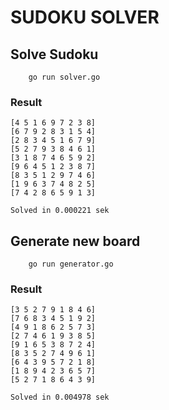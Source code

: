 # SUDOKU SOLVER

## Solve Sudoku 
```
    go run solver.go
```

### Result
```
[4 5 1 6 9 7 2 3 8]
[6 7 9 2 8 3 1 5 4]
[2 8 3 4 5 1 6 7 9]
[5 2 7 9 3 8 4 6 1]
[3 1 8 7 4 6 5 9 2]
[9 6 4 5 1 2 3 8 7]
[8 3 5 1 2 9 7 4 6]
[1 9 6 3 7 4 8 2 5]
[7 4 2 8 6 5 9 1 3]

Solved in 0.000221 sek
```
## Generate new board
```
    go run generator.go
```
### Result
```
[3 5 2 7 9 1 8 4 6]
[7 6 8 3 4 5 1 9 2]
[4 9 1 8 6 2 5 7 3]
[2 7 4 6 1 9 3 8 5]
[9 1 6 5 3 8 7 2 4]
[8 3 5 2 7 4 9 6 1]
[6 4 3 9 5 7 2 1 8]
[1 8 9 4 2 3 6 5 7]
[5 2 7 1 8 6 4 3 9]

Solved in 0.004978 sek
```

